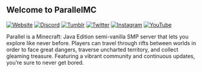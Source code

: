 ## Welcome to ParallelMC
<a href="https://parallelmc.org/">![Website](https://img.shields.io/badge/website-000000?style=for-the-badge&logo=About.me&logoColor=white)</a>
<a href="https://discord.gg/7PSDuCbg7Y">![Discord](https://img.shields.io/badge/Discord-%237289DA.svg?style=for-the-badge&logo=discord&logoColor=white)</a>
<a href="https://parallelmc.tumblr.com/">![Tumblr](https://img.shields.io/badge/Tumblr-%2336465D.svg?style=for-the-badge&logo=Tumblr&logoColor=white)</a>
<a href="https://twitter.com/ParallelMC">![Twitter](https://img.shields.io/badge/Twitter-%231DA1F2.svg?style=for-the-badge&logo=Twitter&logoColor=white)</a>
<a href="https://www.instagram.com/parallelserver/">![Instagram](https://img.shields.io/badge/Instagram-%23E4405F.svg?style=for-the-badge&logo=Instagram&logoColor=white)</a>
<a href="https://www.youtube.com/channel/UCc-73_rEe0Eci2S-Zl6_a2Q">![YouTube](https://img.shields.io/badge/YouTube-%23FF0000.svg?style=for-the-badge&logo=YouTube&logoColor=white)</a>

Parallel is a Minecraft: Java Edition semi-vanilla SMP server that lets you explore like never before. Players can travel through rifts between worlds in order to face great dangers, traverse uncharted territory, and collect gleaming treasure. Featuring a vibrant community and continuous updates, you’re sure to never get bored.
